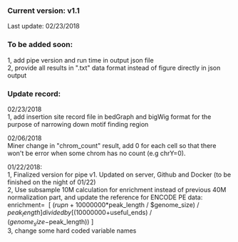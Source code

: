 ### Current version: v1.1  
Last update: 02/23/2018  
  
  
  
### To be added soon:  
1, add pipe version and run time in output json file  
2, provide all results in ".txt" data format instead of figure directly in json output  
  
  
  
### Update record:  
02/23/2018  
1, add insertion site record file in bedGraph and bigWig format for the purpose of narrowing down motif finding region  

02/06/2018  
Miner change in "chrom_count" result, add 0 for each cell so that there won't be error when some chrom has no count (e.g chrY=0).  

01/22/2018:  
1, Finalized version for pipe v1. Updated on server, Github and Docker (to be finished on the night of 01/22)  
2, Use subsample 10M calculation for enrichment instead of previous 40M normalization part, and update the reference for ENCODE PE data:  
enrichment=  
[ ($rupn+10000000*$peak_length / $genome_size) / $peak_length ] divided by	[ (10000000+$useful_ends) / ($genome_size-$peak_length)) ]  
3, change some hard coded variable names  
 
